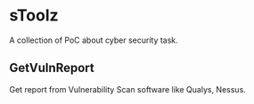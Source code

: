 # sToolz

A collection of PoC about cyber security task.

## GetVulnReport

Get report from Vulnerability Scan software like Qualys, Nessus.

